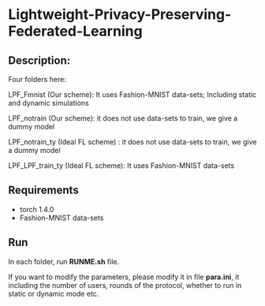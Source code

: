 # Lightweight-Privacy-Preserving-Federated-Learning
## Description:

Four folders here:

   LPF_Fmnist (Our scheme): It uses Fashion-MNIST data-sets; Including static and dynamic simulations

   LPF_notrain (Our scheme): it does not use data-sets to train, we give a dummy model

   LPF_notrain_ty (Ideal FL scheme) : it does not use data-sets to train, we give a dummy model

   LPF_LPF_train_ty (Ideal FL scheme): It uses Fashion-MNIST data-sets

## Requirements

- torch 1.4.0
- Fashion-MNIST data-sets

## Run

  In each folder, run **RUNME.sh** file.

  If you want to modify the parameters, please modify it in file **para.ini**, it including the number of users, rounds of the protocol, whether to run in static or dynamic mode etc.
